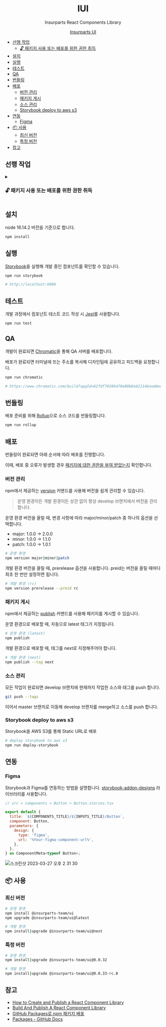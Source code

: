 <h1 align="center">IUI</h1>

<div align="center">

Insurparts React Components Library

[Insurparts UI](https://www.chromatic.com/library?appId=62fdf76586470e80b0a42114&groupPrefix=Components%2FINPUTS)

</div>

- [선행 작업](#선행-작업)
  - [🔓 패키지 사용 또는 배포를 위한 권한 취득](#-패키지-사용-또는-배포를-위한-권한-취득)
- [설치](#설치)
- [실행](#실행)
- [테스트](#테스트)
- [QA](#qa)
- [번들링](#번들링)
- [배포](#배포)
  - [버전 관리](#버전-관리)
  - [패키지 게시](#패키지-게시)
  - [소스 관리](#소스-관리)
  - [Storybook deploy to aws s3](#storybook-deploy-to-aws-s3)
- [연동](#연동)
  - [Figma](#figma)
- [📦 사용](#-사용)
  - [최신 버전](#최신-버전)
  - [특정 버전](#특정-버전)
- [참고](#참고)



## 선행 작업

<details>
<summary>

### 🔓 패키지 사용 또는 배포를 위한 권한 취득

</summary>

1. 깃허브 사이트에서 토큰 발급

   1. 깃허브 Settings 접근

      ![image](https://user-images.githubusercontent.com/95343057/208553588-89c0fd82-28e9-4e31-828c-a2b223b847ab.png)

   2. 왼쪽 사이드바 메뉴 하단에서 Developer settings 메뉴 선택

      ![image](https://user-images.githubusercontent.com/95343057/208554709-45f650da-78d6-4b7d-8b92-e696928a5b62.png)

   3. Personal access tokens > Tokens (classic) 메뉴 선택

      ![image](https://user-images.githubusercontent.com/95343057/208554616-6eb6aa74-72df-42d6-b3c3-4eee1f250b08.png)

   4. Generate new token 버튼 클릭 후 Generate new token (classic) 아이템 선택

      ![image](https://user-images.githubusercontent.com/95343057/208554900-8302dc0e-9ba8-4e74-9899-c4e63c8e3188.png)

   5. Note 항목에 본인이 알아볼 수 있는 이름을 입력하고 Select scopes 중 `write:packages` 스코프를 선택

      ![image](https://user-images.githubusercontent.com/95343057/208555258-8c52c193-35ad-442a-8156-d0d1e87e3e0e.png)

   6. Generate token 버튼을 눌러 토큰 생성 완료

      ![image](https://user-images.githubusercontent.com/95343057/208555429-177e610e-736b-4312-93ba-63d3ab59a55d.png)

   7. 복사 아이콘 버튼을 클릭해 생성된 토큰 복사

      ![image](https://user-images.githubusercontent.com/95343057/208555673-8790b223-745d-418e-a536-6d8b8c3f28de.png)

2. 로컬 환경에서 `.npmrc` 파일에 레지스트리와 토큰 등록

   1. 파일 열기

   ```shell
   vi ~/.npmrc
   ```

   2. 파일에 아래 내용 추가하고 저장

   ```
   @insurparts-team:registry=https://npm.pkg.github.com/
   //npm.pkg.github.com/:_authToken={1번에서 생성한 깃허브 토큰}
   ```

</details>

## 설치

node 16.14.2 버전을 기준으로 합니다.

```sh
npm install
```

## 실행

[Storybook](https://storybook.js.org/)을 실행해 개발 중인 컴포넌트를 확인할 수 있습니다.

```sh
npm run storybook

# http://localhost:6006
```

## 테스트

개발 과정에서 컴포넌트 테스트 코드 작성 시 [Jest](https://jestjs.io)를 사용합니다.

```sh
npm run test
```

## QA

개발이 완료되면 [Chromatic](https://www.chromatic.com)을 통해 QA 서버를 배포합니다.

배포가 완료되면 터미널에 뜨는 주소를 복사해 디자인팀에 공유하고 피드백을 요청합니다.

```sh
npm run chromatic

# https://www.chromatic.com/build?appId=62fdf76586470e80b0a42114&number=41
```

## 번들링

배포 준비를 위해 [Rollup](https://rollupjs.org/)으로 소스 코드를 번들링합니다.

```sh
npm run rollup
```

## 배포

번들링이 완료되면 아래 순서에 따라 배포를 진행합니다.

이때, 배포 중 오류가 발생할 경우 [패키지에 대한 권한을 부여 받았는지](#패키지-사용-또는-배포를-위한-권한-취득) 확인합니다.

### 버전 관리

npm에서 제공하는 [version](https://docs.npmjs.com/cli/v9/commands/npm-version) 커맨드를 사용해 버전을 쉽게 관리할 수 있습니다.

> 운영 환경이든 개발 환경이든 상관 없이 항상 develop 브랜치에서 버전을 관리합니다.

운영 환경 버전을 올릴 때, 변경 사항에 따라 major/minor/patch 중 하나의 옵션을 선택합니다.

- major: 1.0.0 → 2.0.0
- minor: 1.0.0 → 1.1.0
- patch: 1.0.0 → 1.0.1

```sh
# 운영 환경
npm version major|minor|patch
```

개발 환경 버전을 올릴 때, prerelease 옵션을 사용합니다. preid는 버전을 올릴 때마다 최초 한 번만 설정하면 됩니다.

```sh
# 개발 환경 (rc)
npm version prerelease --preid rc
```

### 패키지 게시

npm에서 제공하는 [publish](https://docs.npmjs.com/cli/v8/commands/npm-publish) 커맨드를 사용해 패키지를 게시할 수 있습니다.

운영 환경으로 배포할 때, 자동으로 latest 태그가 지정됩니다.

```sh
# 운영 환경 (latest)
npm publish
```

개발 환경으로 배포할 때, 태그를 next로 지정해주어야 합니다.

```sh
# 개발 환경 (next)
npm publish --tag next
```

### 소스 관리

모든 작업이 완료되면 develop 브랜치에 현재까지 작업한 소스와 태그를 push 합니다.

```sh
git push --tags
```

이어서 master 브랜치로 이동해 develop 브랜치를 merge하고 소스를 push 합니다.

### Storybook deploy to aws s3
Storybook을 AWS S3를 통해 Static URL로 배포
```sh
# deploy storybook to aws s3
npm run deploy-storybook
```

## 연동

### Figma

Storybook과 Figma를 연동하는 방법을 설명합니다. [storybook-addon-designs](https://storybookjs.github.io/addon-designs) 라이브러리를 사용합니다.

```js
// src > components > Button > Button.stories.tsx

export default {
  title: `${COMPONENTS_TITLE}/${INPUTS_TITLE}/Button`,
  component: Button,
  parameters: {
    design: {
      type: 'figma',
      url: '%Your-figma-component-url%',
    },
  },
} as ComponentMeta<typeof Button>;
```
![스크린샷 2023-03-27 오후 2 31 30](https://user-images.githubusercontent.com/95343346/227849283-07bad907-f79e-4880-897c-a898be520c61.png)

## 📦 사용

### 최신 버전

```sh
# 운영 환경
npm install @insurparts-team/ui
npm upgrade @insurparts-team/ui@latest

# 개발 환경
npm install|upgrade @insurparts-team/ui@next
```

### 특정 버전

```sh
# 운영 환경
npm install|upgrade @insurparts-team/ui@0.0.32

# 개발 환경
npm install|upgrade @insurparts-team/ui@0.0.33-rc.0
```

## 참고

- [How to Create and Publish a React Component Library](https://dev.to/alexeagleson/how-to-create-and-publish-a-react-component-library-2oe#publishing-your-library)
- [Build And Publish A React Component Library](https://www.youtube.com/watch?v=hf6Z8OZanec)
- [GitHub Packages로 npm 패키지 배포](https://min9nim.vercel.app/2021-05-17-github-packages)
- [Packages - GitHub Docs](https://docs.github.com/en/rest/packages?apiVersion=2022-11-28)
